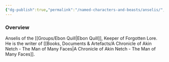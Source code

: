 ```yaml
---
{"dg-publish":true,"permalink":"/named-characters-and-beasts/anselis/","tags":["NPC"],"noteIcon":"","created":"2024-09-17T23:30:43.621+01:00","updated":"2024-12-17T21:11:26.519+00:00"}
---
```



### Overview
Anselis of the [[Groups/Ebon Quill\|Ebon Quill]], Keeper of Forgotten Lore. He is the writer of [[Books, Documents & Artefacts/A Chronicle of Akin Netch - The Man of Many Faces\|A Chronicle of Akin Netch - The Man of Many Faces]].